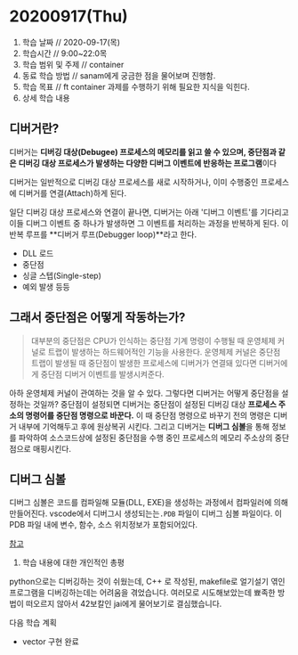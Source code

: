 # 20200917\(Thu\)

1. 학습 날짜 // 2020-09-17\(목\)
2. 학습시간 // 9:00~22:0목
3. 학습 범위 및 주제 // container
4. 동료 학습 방법 // sanam에게 궁금한 점을 물어보며 진행함.
5. 학습 목표 // ft container 과제를 수행하기 위해 필요한 지식을 익힌다.
6. 상세 학습 내용

## 디버거란?

디버거는 **디버깅 대상\(Debugee\) 프로세스의 메모리를 읽고 쓸 수 있으며, 중단점과 같은 디버깅 대상 프로세스가 발생하는 다양한 디버그 이벤트에 반응하는 프로그램**이다

디버거는 일반적으로 디버깅 대상 프로세스를 새로 시작하거나, 이미 수행중인 프로세스에 디버거를 연결\(Attach\)하게 된다.

일단 디버깅 대상 프로세스와 연결이 끝나면, 디버거는 아래 '디버그 이벤트'를 기다리고 이들 디버그 이벤트 중 하나가 발생하면 그 이벤트를 처리하는 과정을 반복하게 된다. 이 반복 루프를 **디버거 루프\(Debugger loop\)**라고 한다.

* DLL 로드
* 중단점
* 싱글 스텝\(Single-step\)
* 예외 발생 등등

## 그래서 중단점은 어떻게 작동하는가?

> 대부분의 중단점은 CPU가 인식하는 중단점 기계 명령이 수행될 때 운영체제 커널로 트랩이 발생하는 하드웨어적인 기능을 사용한다. 운영체제 커널은 중단점 트랩이 발생될 때 중단점이 발생한 프로세스에 디버거가 연결돼 있다면 디버거에게 중단점 디버거 이벤트를 발생시켜준다.

아하 운영체제 커널이 관여하는 것을 알 수 있다. 그렇다면 디버거는 어떻게 중단점을 설정하는 것일까? 중단점이 설정되면 디버거는 중단점이 설정된 디버깅 대상 **프로세스 주소의 명령어를 중단점 명령으로 바꾼다.** 이 때 중단점 명령으로 바꾸기 전의 명령은 디버거 내부에 기억해두고 후에 원상복귀 시킨다. 그리고 디버거는 **디버그 심볼**을 통해 정보를 파악하여 소스코드상에 설정된 중단점을 수행 중인 프로세스의 메모리 주소상의 중단점으로 매핑시킨다.

## 디버그 심볼

디버그 심볼은 코드를 컴파일해 모듈\(DLL, EXE\)을 생성하는 과정에서 컴파일러에 의해 만들어진다. vscode에서 디버그시 생성되는는`.PDB` 파일이 디버그 심볼 파일이다. 이 PDB 파일 내에 변수, 함수, 소스 위치정보가 포함되어있다.

[참고](https://hopeis.tistory.com/270)

1. 학습 내용에 대한 개인적인 총평

python으로는 디버깅하는 것이 쉬웠는데, C++ 로 작성된, makefile로 얼기설기 엮인 프로그램을 디버깅하는데는 어려움을 겪었습니다. 여러모로 시도해보았는데 뾰족한 방법이 떠오르지 않아서 42보칼인 jai에게 물어보기로 결심했습니다.

다음 학습 계획

* vector 구현 완료

